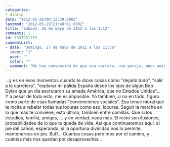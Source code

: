 ```yaml
---
categories:
- diario
date: "2012-05-26T00:12:39.000Z"
lastmod: "2012-05-29T21:40:01.000Z"
title: "Sábado, 26 de mayo de 2012 a las 1:12"
comments: 1
id: 1337991159
commentList:
- date: "Domingo, 27 de mayo de 2012 a las 11:56"
  ident: "1"
  user: ""
  color: ""
  comment: "Me han convencido de que una carrera, una pareja, unos amigos, son las cosas importantes en la vida. Y seguramente en parte es asi, sin ellas mi vida seria infinitamente distinta. Pero por otro lado son sólidas ataduras que me mantienen anclado en un lugar concreto. Justo en esta edad en la que necesito ver y experimentar el mundo... Necesito estar lejos, en todas partes, sin depender de nada ni nadie, y me temo que no podré hacerlo  \n  \nMientras estudie tendré que estar aqui atado. Cuando acabe empezaré a trabajar, para conseguir dinero para irme, cosa que no podré hacer porque estaré precisamente trabajando, visto asi resulta deprimente, ojala encuentre las agallas para un buen dia dejarlo todo y cumplir mi sueño"
---
```


...y es en esos momentos cuando te dices cosas como "dejarlo todo", "salir a la carretera", "explorar mi pálida España desde los ojos de algún Bob Dylan que un día escrutaron su amada América, que no Estados Unidos"...  
Y a pesar de todo esto, me es imposible. Yo también, si no en todo, figuro como parte de esas llamadas "convenciones sociales". Esa tenue moral que te incita a rebelar todas tus locuras como eso, locuras. Seguir la marcha en lo que más te conviene, esto último, también entre comillas. Que si los estudios, familia, amigos, ... y en verdad, nada más. El resto son ilusiones, probabilidades de lo que te queda de vida. Así que continuaremos aquí, al pie del cañon, esperando, si la oportuna divinidad nos lo permite, mantenernos en pie. Buff... Cuántas cosas perdimos por el camino, y cuántas más nos quedan por desaprovechar...